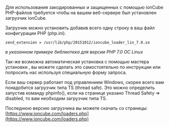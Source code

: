 Для использования закодированных и защищенных с помощью ionCube PHP-файлов  требуется чтобы на вашем веб-сервере был установлен загрузчик ionCube.

Загрузчик можно установить добавив всего одну строку в ваш файл конфигурации PHP (php.ini). 

    zend_extension = /usr/lib/php/20151012/ioncube_loader_lin_7.0.so

*в указанном примере библиотека для версии PHP 7.0 ОС Linux*

Так-же возможна автоматическая установка с помощью мастера установки , вы можете сделать это самостоятельно по инструкции или попросить нас используя специальную форму запроса.

 Если ваш сервер работает под управлением Windows, скорее всего вам понадобится загрузчик типа TS (thread safe). Это можно определить запустив команду phpinfo(), если на странице указано Thread Safety => disabled, то вам необходим загрузчик типа TS.

Последнюю версию загрузчика вы можете скачать со страницы: [https://www.ioncube.com/loaders.php](https://www.ioncube.com/loaders.php)